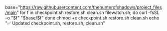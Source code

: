 base="https://raw.githubusercontent.com/thehunterofshadows/project_files/main"
for f in checkpoint.sh restore.sh clean.sh filewatch.sh; do
  curl -fsSL -o "$f" "$base/$f"
done
chmod +x checkpoint.sh restore.sh clean.sh
echo "✅ Updated checkpoint.sh, restore.sh, clean.sh"
